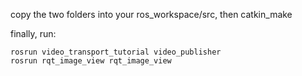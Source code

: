 copy the two folders into your ros_workspace/src, then catkin_make

finally, run:

```
rosrun video_transport_tutorial video_publisher
rosrun rqt_image_view rqt_image_view
```





